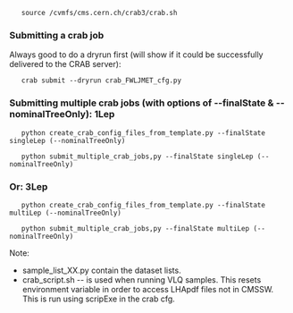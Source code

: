        source /cvmfs/cms.cern.ch/crab3/crab.sh

### Submitting a crab job

Always good to do a dryrun first (will show if it could be successfully delivered to the CRAB server):

       crab submit --dryrun crab_FWLJMET_cfg.py

### Submitting multiple crab jobs (with options of --finalState & --nominalTreeOnly): 1Lep

       python create_crab_config_files_from_template.py --finalState singleLep (--nominalTreeOnly)

       python submit_multiple_crab_jobs,py --finalState singleLep (--nominalTreeOnly)
### Or: 3Lep

       python create_crab_config_files_from_template.py --finalState multiLep (--nominalTreeOnly)

       python submit_multiple_crab_jobs,py --finalState multiLep (--nominalTreeOnly)


Note:
 * sample_list_XX.py contain the dataset lists.
 * crab_script.sh -- is used when running VLQ samples. This resets environment variable in order to access LHApdf files not in CMSSW. This is run using scripExe in the crab cfg.
